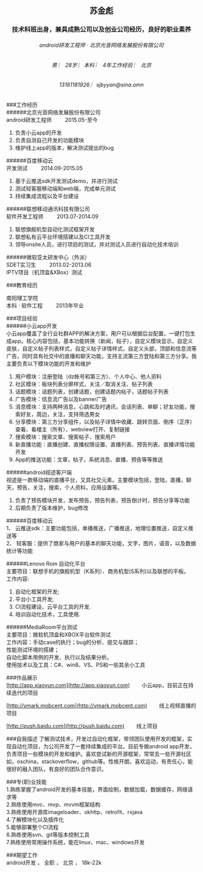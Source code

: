 <h2 align = "center">苏金彪</h2>
<h3 align = "center">技术科班出身，兼具成熟公司以及创业公司经历，良好的职业素养</h3>

<h6 align = "center" >android研发工程师 · 北京光音网络发展股份有限公司</h6>
<h6 align = "center">男  ︳   28岁  ︳本科 ︳ 4年工作经验  ︳ 北京  </h6>
<h6 align = "center">13161181926 ︳sjbyyan@sina.omn </h6>


 
###工作经历   
######北京光音网络发展股份有限公司  	
android研发工程师   &nbsp;&nbsp;&nbsp;&nbsp;&nbsp;&nbsp;&nbsp;&nbsp;2015.05-至今  
1. 负责小云app的开发<br> 
2. 负责自测自己开发的功能模块<br>
3. 维护线上app的版本，解决测试提出的bug 

######百度移动云  	
开发测试  	&nbsp;&nbsp;&nbsp;&nbsp;&nbsp;&nbsp;&nbsp;&nbsp;2014.09-2015.05  
1. 基于云推送sdk开发测试demo，并进行测试<br> 
2. 测试轻客服移动端和web端，完成单元测试<br>
3. 持续集成流程以及平台建设<br>

######联想移动通讯科技有限公司  	
软件开发工程师  	&nbsp;&nbsp;&nbsp;&nbsp;&nbsp;&nbsp;&nbsp;&nbsp;2013.07-2014.09  
1. 联想旗舰机型自动化测试框架开发<br> 
2. 联想私有云平台环境搭建以及CI工具开发<br> 
3. 领导onsite人员，进行项目的测试，并对测试人员进行自动化技术培训 

######微软亚太研发中心（外派） 	
SDET实习生  	&nbsp;&nbsp;&nbsp;&nbsp;&nbsp;&nbsp;&nbsp;&nbsp;2013.02-2013.06  
IPTV项目（机顶盒&XBox）测试 

 

###教育经历  
 
南阳理工学院 	
本科 · 软件工程 	&nbsp;&nbsp;&nbsp;&nbsp;&nbsp;&nbsp;&nbsp;&nbsp;2013年毕业  

 
###项目经验  
######小云app开发 	
小云app覆盖了全行业社群APP的解决方案，用户可以根据后台配置，一键打包生成app。核心内容包括，基本功能转换（新闻，帖子），自定义模块显示，自定义皮肤，自定义帖子列表样式，自定义帖子详情样式，自定义头部，顶部和信息流等广告，同时具有社交中的直播和聊天功能，支持主流第三方登陆和第三方分享。我主要负责以下模块功能的开发和维护<br> 
1. 用户模块：注册登陆（dz帐号和第三方）、个人中心、他人资料<br>
2. 社区模块：板块列表分屏样式，关注／取消关注、帖子列表<br> 
3. 话题模块：话题列表，创建话题，创建话题内帖子，话题帖子列表<br> 
4. 广告模块：信息流广告以及banner广告<br> 
5. 消息模块：支持两种消息，心跳和及时通讯，会话列表、单聊；好友功能，搜索好友，周边，关注，支持筛选男女<br> 
6. 分享模块：第三方分享组件，以及帖子详情中收藏、跳转页面、倒序（正序）查看、看楼主（所有）、webview打开、复制链接<br> 
7. 搜索模块：搜索文章、搜索帖子、搜索用户<br> 
8. 新直播功能：直播创建、直播权限设置、直播列表、预告列表、直播详情功能开发<br> 
9. App的推送功能：文章，帖子，系统消息、直播、预告等等推送<br> 

######android视迹客户端 	
视迹是一款移动端的直播平台，又具社交元素。主要模块包括，登陆，直播，聊天，预告，关注，搜索，个人资料，应用设置等。 
1. 负责了预告模块开发，发布预告，预告列表，预告倒计时，预告分享等功能<br> 
2. 后期负责了版本维护，bug修改<br> 

######百度移动云 	
1、	云推送sdk：主要功能包括，单播推送，广播推送，地理位置推送，自定义推送等<br>
2、	轻客服：提供了商家与用户的基本的聊天功能，文字，图片，语音，以及数据统计等功能<br> 

######Lenovo Rom 自动化平台	
主要项目：联想手机的旗舰机型（K系列）、商务机型(S系列)以及联想的平板。<br>
工作内容:<br> 
1. 自动化框架的开发;<br> 
2. 平台小工具开发;<br>
3. CI流程建设，云平台工具的开发.<br> 
4. 培训自动化技术，工具使用.<br> 

######MediaRoom平台测试 	
主要项目：微软机顶盒和XBOX平台软件测试<br> 
工作内容：手动case的执行；bug的分析、提交与跟踪；<br> 
性能测试环境的搭建；<br> 
自动化脚本用例的开发、执行以及结果分析。<br> 
使用技术以及工具：C#、win8、VS、PS和一些其余小工具 <br>

 
###作品展示  
[http://app.xiaoyun.com](http://app.xiaoyun.com)  &nbsp;&nbsp;&nbsp;&nbsp;&nbsp;&nbsp;	小云app，目前正在持续迭代的项目 <br>

[http://vmark.mobcent.com](http://vmark.mobcent.com)  &nbsp;&nbsp;&nbsp;&nbsp;&nbsp;&nbsp;	线上视频直播的项目 <br>

[http://push.baidu.com](http://push.baidu.com)  &nbsp;&nbsp;&nbsp;&nbsp;&nbsp;&nbsp;	线上项目 

 
###自我描述 
了解测试技术，开发过自动化框架，带领团队使用开发的框架，实现自动化项目，为公司开发了一套持续集成的平台。目前专做android app开发，负责项目一些模块的开发和维护。喜欢尝试新的开源框架，常常去一些开源社区如，oschina，stackoverflow，github等。性格开朗，喜欢运动，有责任心，能很好的融入团队，有良好的团队合作意识。 
 
###专(职)业技能  
1.熟练掌握了android开发的基本技能，界面绘制，数据加载，数据缓存，网络请求等<br> 
2.熟练使用mvc、mvp、mvvm框架结构<br>
3.熟练使用开源库imageloader、okhttp、retrofit、rxjava<br>
4.了解模块化以及插件化<br>
5.能够部署整个CI流程<br>
6.熟练使用svn、git等版本控制工具<br>
7.熟练使用常用操作系统，能在linux、mac、windows开发<br>

###期望工作  
android开发  ，  全职  ，  北京  ，  18k-22k   
